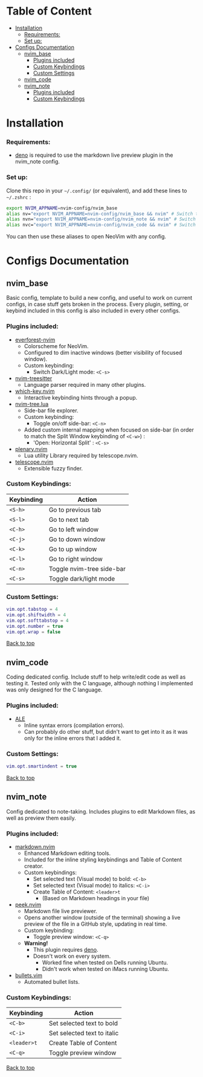 <a name="top"></a>
# Table of Content

- [Installation](#installation)
    - [Requirements:](#requirements)
    - [Set up:](#set-up)
- [Configs Documentation](#configs-documentation)
    - [nvim_base](#nvim_base)
        - [Plugins included](#plugins-included)
        - [Custom Keybindings](#custom-keybindings)
        - [Custom Settings](#custom-settings)
    - [nvim_code](#nvim_code)
    - [nvim_note](#nvim_note)
        - [Plugins included](#plugins-included)
        - [Custom Keybindings](#custom-keybindings)


# Installation

### Requirements:

- [deno](https://deno.com) is required to use the markdown live preview plugin in the nvim_note config.


### Set up:

Clone this repo in your `~/.config/` (or equivalent), and add these lines to `~/.zshrc` :
```bash
export NVIM_APPNAME=nvim-config/nvim_base
alias nv="export NVIM_APPNAME=nvim-config/nvim_base && nvim" # Switch to and open with basic config
alias nvn="export NVIM_APPNAME=nvim-config/nvim_note && nvim" # Switch to and open with note-taking config
alias nvc="export NVIM_APPNAME=nvim-config/nvim_code && nvim" # Switch to and open with coding config
```
You can then use these aliases to open NeoVim with any config.

# Configs Documentation

## nvim_base

Basic config, template to build a new config, and useful to work on current configs, in case stuff gets broken in the process.
Every plugin, setting, or keybind included in this config is also included in every other configs.

### Plugins included:

- [everforest-nvim](https://github.com/neanias/everforest-nvim)
    * Colorscheme for NeoVim.
    * Configured to dim inactive windows (better visibility of focused window).
    * Custom keybinding:
        + Switch Dark/Light mode: `<C-s>`
- [nvim-treesitter](https://github.com/nvim-treesitter/nvim-treesitter)
    * Language parser required in many other plugins.
- [which-key.nvim](https://github.com/folke/which-key.nvim)
    * Interactive keybinding hints through a popup.
- [nvim-tree.lua](https://github.com/nvim-tree/nvim-tree.lua)
    * Side-bar file explorer.
    * Custom keybinding:
        + Toggle on/off side-bar: `<C-n>`
    * Added custom internal mapping when focused on side-bar (in order to match the Split Window keybinding of `<C-w>`) :
        + 'Open: Horizontal Split' : `<C-s>`
- [plenary.nvim](https://github.com/nvim-lua/plenary.nvim)
    * Lua utility Library required by telescope.nvim.
- [telescope.nvim](https://github.com/nvim-telescope/telescope.nvim)
    * Extensible fuzzy finder.


### Custom Keybindings:

| Keybinding | Action                    |
| ---------- | ------------------------- |
| `<S-h>`    | Go to previous tab        |
| `<S-l>`    | Go to next tab            |
| `<C-h>`    | Go to left window         |
| `<C-j>`    | Go to down window         |
| `<C-k>`    | Go to up window           |
| `<C-l>`    | Go to right window        |
| `<C-n>`    | Toggle nvim-tree side-bar |
| `<C-s>`    | Toggle dark/light mode    |

### Custom Settings:

```lua
vim.opt.tabstop = 4
vim.opt.shiftwidth = 4
vim.opt.softtabstop = 4
vim.opt.number = true
vim.opt.wrap = false
```

[Back to top](#top)


## nvim_code

Coding dedicated config. Include stuff to help write/edit code as well as testing it. Tested only with the C language, although nothing I implemented was only designed for the C language.

### Plugins included:

- [ALE](https://github.com/dense-analysis/ale)
    * Inline syntax errors (compilation errors).
    * Can probably do other stuff, but didn't want to get into it as it was only for the inline errors that I added it.


### Custom Settings:

```lua
vim.opt.smartindent = true
```


[Back to top](#top)


## nvim_note

Config dedicated to note-taking. Includes plugins to edit Markdown files, as well as preview them easily.

### Plugins included:

- [markdown.nvim](https://github.com/tadmccorkle/markdown.nvim)
    * Enhanced Markdown editing tools.
    * Included for the inline styling keybindings and Table of Content creator.
    * Custom keybindings:
        + Set selected text (Visual mode) to bold: `<C-b>`
        + Set selected text (Visual mode) to italics: `<C-i>`
        + Create Table of Content: `<leader>t`
            + (Based on Markdown headings in your file)
- [peek.nvim](https://github.com/toppair/peek.nvim)
    * Markdown file live previewer.
    * Opens another window (outside of the terminal) showing a live preview of the file in a GitHub style, updating in real time.
    * Custom keybinding:
        + Toggle preview window: `<C-q>`
    * **Warning!**
        + This plugin requires [deno](https://deno.com).
        + Doesn't work on every system. 
            + Worked fine when tested on Dells running Ubuntu.
            + Didn't work when tested on iMacs running Ubuntu.
- [bullets.vim](https://github.com/bullets-vim/bullets.vim)
    * Automated bullet lists.

### Custom Keybindings:

| Keybinding  | Action                      |
| ----------- | --------------------------- |
| `<C-b>`     | Set selected text to bold   |
| `<C-i>`     | Set selected text to italic |
| `<leader>t` | Create Table of Content     |
| `<C-q>`     | Toggle preview window       |


[Back to top](#top)
